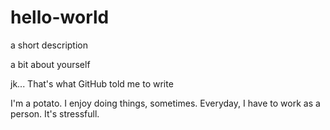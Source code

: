 # hello-world
a short description

a bit about yourself

jk... That's what GitHub told me to write

I'm a potato. I enjoy doing things, sometimes. 
Everyday, I have to work as a person. It's stressfull.
